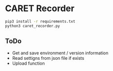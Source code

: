 # CARET Recorder

```sh
pip3 install -r requirements.txt
python3 caret_recorder.py
```

## ToDo

- Get and save environment / version information
- Read settigns from json file if exists
- Upload function
